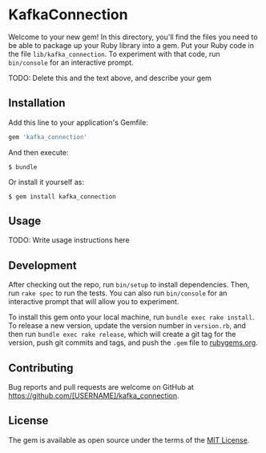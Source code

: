 # KafkaConnection

Welcome to your new gem! In this directory, you'll find the files you need to be able to package up your Ruby library into a gem. Put your Ruby code in the file `lib/kafka_connection`. To experiment with that code, run `bin/console` for an interactive prompt.

TODO: Delete this and the text above, and describe your gem

## Installation

Add this line to your application's Gemfile:

```ruby
gem 'kafka_connection'
```

And then execute:

    $ bundle

Or install it yourself as:

    $ gem install kafka_connection

## Usage

TODO: Write usage instructions here

## Development

After checking out the repo, run `bin/setup` to install dependencies. Then, run `rake spec` to run the tests. You can also run `bin/console` for an interactive prompt that will allow you to experiment.

To install this gem onto your local machine, run `bundle exec rake install`. To release a new version, update the version number in `version.rb`, and then run `bundle exec rake release`, which will create a git tag for the version, push git commits and tags, and push the `.gem` file to [rubygems.org](https://rubygems.org).

## Contributing

Bug reports and pull requests are welcome on GitHub at https://github.com/[USERNAME]/kafka_connection.


## License

The gem is available as open source under the terms of the [MIT License](http://opensource.org/licenses/MIT).

